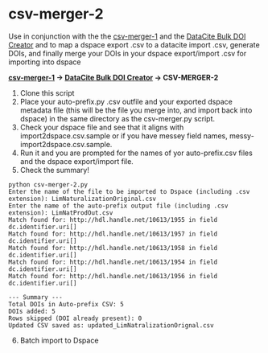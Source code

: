 
# csv-merger-2

Use in conjunction with the the [csv-merger-1](https://github.com/VIULibrary/csv-merger) and the  [DataCite Bulk DOI Creator](https://github.com/VIULibrary/datacite-bulk-doi-creator) and to map a dspace export .csv to a datacite import .csv, generate DOIs, and finally merge your DOIs in your dspace export/import .csv for importing into dspace


**[csv-merger-1](https://github.com/VIULibrary/csv-merger-) &rarr; [DataCite Bulk DOI Creator](https://github.com/VIULibrary/datacite-bulk-doi-creator) &rarr; CSV-MERGER-2**


1. Clone this script
2. Place your auto-prefix.py .csv outfile and your exported dspace metadata file (this will be the file you merge into, and import back into dspace) in the same directory as the csv-merger.py script.
3. Check your dspace file and see that it aligns with import2dspace.csv.sample or if you have messey field names, messy-import2dspace.csv.sample.
4. Run it and you are prompted for the names of yor auto-prefix.csv files and the dspace export/import file.
5. Check the summary!

```
python csv-merger-2.py
Enter the name of the file to be imported to Dspace (including .csv extension): LimNaturalizationOriginal.csv
Enter the name of the auto-prefix output file (including .csv extension): LimNatProdOut.csv
Match found for: http://hdl.handle.net/10613/1955 in field dc.identifier.uri[]
Match found for: http://hdl.handle.net/10613/1957 in field dc.identifier.uri[]
Match found for: http://hdl.handle.net/10613/1958 in field dc.identifier.uri[]
Match found for: http://hdl.handle.net/10613/1954 in field dc.identifier.uri[]
Match found for: http://hdl.handle.net/10613/1956 in field dc.identifier.uri[]

--- Summary ---
Total DOIs in Auto-prefix CSV: 5
DOIs added: 5
Rows skipped (DOI already present): 0
Updated CSV saved as: updated_LimNatralizationOrignal.csv
```
6. Batch import to Dspace

